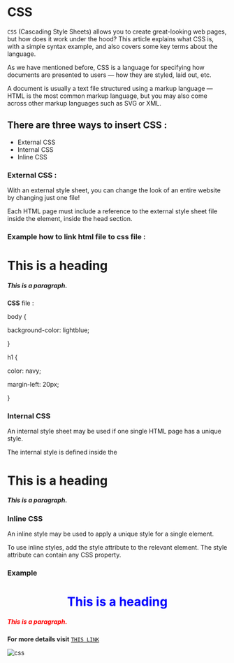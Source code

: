 # CSS 
`CSS` (Cascading Style Sheets) allows you to create great-looking web pages, but how does it work under the hood? This article explains what CSS is, with a simple syntax example, and also covers some key terms about the language.

As we have mentioned before, CSS is a language for specifying how documents are presented to users — how they are styled, laid out, etc.

A document is usually a text file structured using a markup language — HTML is the most common markup language, but you may also come across other markup languages such as SVG or XML.

## There are three ways to insert CSS :
* External CSS
* Internal CSS
* Inline CSS

### External CSS :
With an external style sheet, you can change the look of an entire website by changing just one file!

Each HTML page must include a reference to the external style sheet file inside the <link> element, inside the head section.


### Example how to link html file to css file :

##### <!DOCTYPE html>

##### <html>

##### <head>
##### <link rel="stylesheet" href="mystyle.css">
##### </head>
##### <body>

##### <h1>This is a heading</h1>
##### <p>This is a paragraph.</p>

##### </body>
##### </html>

**CSS** file :

body {

  background-color: lightblue;

}

h1 {

  color: navy;

  margin-left: 20px;

}

### Internal CSS
An internal style sheet may be used if one single HTML page has a unique style.

The internal style is defined inside the <style> element, inside the head section.
### Example 
##### <!DOCTYPE html>
##### <html>
##### <head>
##### <style>
body {
  background-color: linen;
}

h1 {
  color: maroon;
  margin-left: 40px;
}
##### </style>
##### </head>
##### <body>

##### <h1>This is a heading</h1>
##### <p>This is a paragraph.</p>

##### </body>
##### </html>


### Inline CSS
An inline style may be used to apply a unique style for a single element.

To use inline styles, add the style attribute to the relevant element. The style attribute can contain any CSS property.

### Example

##### <!DOCTYPE html>
#####  <html>
##### <body>

##### <h1 style="color:blue;text-align:center;">This is a heading</h1>
##### <p style="color:red;">This is a paragraph.</p>

##### </body>
##### </html>


**For more details visit** [`THIS LINK`](https://www.w3schools.com/css/css_howto.asp)

![css](https://www.thoughtco.com/thmb/cmuJ653A2CrUa7Q67RDzOOiHHjE=/768x0/filters:no_upscale():max_bytes(150000):strip_icc():format(webp)/css-5bda774246e0fb00516e0c10.jpg)